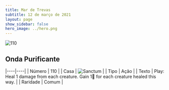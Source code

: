 ```yaml
---
title: Mar de Trevas
subtitle: 12 de março de 2021
layout: page
show_sidebar: false
hero_image: ../hero.png
---
```


![110](https://cdn.keyforgegame.com/media/card_front/pt/496_110_RFRWH2MX953_pt.png)

## Onda Purificante

|----|----|
| Número | 110 |
| Casa | ![Sanctum](https://archonarcana.com/images/thumb/c/c7/Sanctum.png/22px-Sanctum.png "Santuário") |
| Tipo | Ação |
| Texto | Play: Heal 1 damage from each creature. Gain 1 for each creature healed this way. |
| Raridade | Comum |
